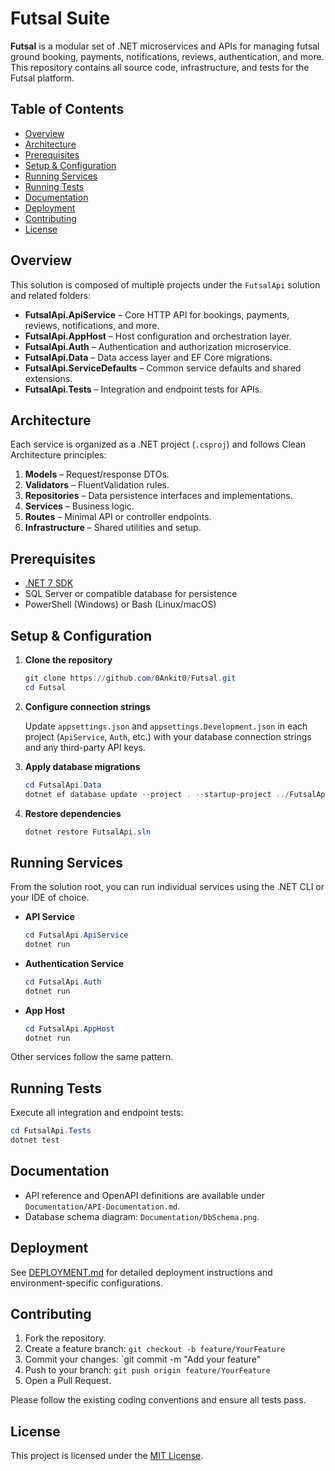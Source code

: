 # Futsal Suite

**Futsal** is a modular set of .NET microservices and APIs for managing futsal ground booking, payments, notifications, reviews, authentication, and more. This repository contains all source code, infrastructure, and tests for the Futsal platform.

## Table of Contents

- [Overview](#overview)
- [Architecture](#architecture)
- [Prerequisites](#prerequisites)
- [Setup & Configuration](#setup--configuration)
- [Running Services](#running-services)
- [Running Tests](#running-tests)
- [Documentation](#documentation)
- [Deployment](#deployment)
- [Contributing](#contributing)
- [License](#license)

## Overview

This solution is composed of multiple projects under the `FutsalApi` solution and related folders:

- **FutsalApi.ApiService** – Core HTTP API for bookings, payments, reviews, notifications, and more.
- **FutsalApi.AppHost** – Host configuration and orchestration layer.
- **FutsalApi.Auth** – Authentication and authorization microservice.
- **FutsalApi.Data** – Data access layer and EF Core migrations.
- **FutsalApi.ServiceDefaults** – Common service defaults and shared extensions.
- **FutsalApi.Tests** – Integration and endpoint tests for APIs.

## Architecture

Each service is organized as a .NET project (`.csproj`) and follows Clean Architecture principles:

1. **Models** – Request/response DTOs.
2. **Validators** – FluentValidation rules.
3. **Repositories** – Data persistence interfaces and implementations.
4. **Services** – Business logic.
5. **Routes** – Minimal API or controller endpoints.
6. **Infrastructure** – Shared utilities and setup.

## Prerequisites

- [.NET 7 SDK](https://dotnet.microsoft.com/download)
- SQL Server or compatible database for persistence
- PowerShell (Windows) or Bash (Linux/macOS)

## Setup & Configuration

1. **Clone the repository**

   ```powershell
   git clone https://github.com/0Ankit0/Futsal.git
   cd Futsal
   ```

2. **Configure connection strings**

   Update `appsettings.json` and `appsettings.Development.json` in each project (`ApiService`, `Auth`, etc.) with your database connection strings and any third-party API keys.

3. **Apply database migrations**

   ```powershell
   cd FutsalApi.Data
   dotnet ef database update --project . --startup-project ../FutsalApi.ApiService
   ```

4. **Restore dependencies**

   ```powershell
   dotnet restore FutsalApi.sln
   ```

## Running Services

From the solution root, you can run individual services using the .NET CLI or your IDE of choice.

- **API Service**

  ```powershell
  cd FutsalApi.ApiService
  dotnet run
  ```

- **Authentication Service**

  ```powershell
  cd FutsalApi.Auth
  dotnet run
  ```

- **App Host**
  ```powershell
  cd FutsalApi.AppHost
  dotnet run
  ```

Other services follow the same pattern.

## Running Tests

Execute all integration and endpoint tests:

```powershell
cd FutsalApi.Tests
dotnet test
```

## Documentation

- API reference and OpenAPI definitions are available under `Documentation/API-Documentation.md`.
- Database schema diagram: `Documentation/DbSchema.png`.

## Deployment

See [DEPLOYMENT.md](./DEPLOYMENT.md) for detailed deployment instructions and environment-specific configurations.

## Contributing

1. Fork the repository.
2. Create a feature branch: `git checkout -b feature/YourFeature`
3. Commit your changes: `git commit -m "Add your feature"
4. Push to your branch: `git push origin feature/YourFeature`
5. Open a Pull Request.

Please follow the existing coding conventions and ensure all tests pass.

## License

This project is licensed under the [MIT License](LICENSE).
